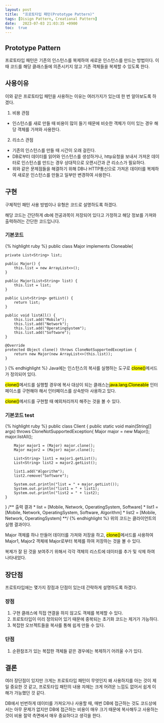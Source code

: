 ```yaml
---
layout: post
title:  "프로토타입 패턴(Prototype Pattern)"
tags: [Disign Pattern, Creational Pattern]
date:   2023-07-03 21:03:35 +0900
toc:  true
---
```


## Prototype Pattern

프로토타입 패턴은 기존의 인스턴스를 복제하여 새로운 인스턴스를 만드는 방법이다. 이때 코드를 해당 클래스들에 의존시키지 않고 기존 객체들을 복제할 수 있도록 한다.

## 사용이유
이와 같은 프로토타입 패턴을 사용하는 이유는 여러가지가 있는데 한 번 알아보도록 하겠다.
1. 비용 관점
- 인스턴스를 새로 만들 때 비용이 많이 들기 때문에 비슷한 객체가 이미 있는 경우 해당 객체를 가져와 사용한다.
2. 리소스 관점
- 기존의 인스턴스를 만들 때 시간이 오래 걸린다.
- DB로부터 데이터를 읽어와 인스턴스를 생성하거나, http요청을 보내서 가져온 데이터로 인스턴스를 만드는 경우 상대적으로 오랜시간과 큰 리소스가 필요하다.
- 위와 같은 문제점들을 해결하기 위해 DB나 HTTP통신으로 가져온 데이터를 복제하여 새로운 인스턴스를 만들고 일부만 변경하여 사용한다.


## 구현
구체적인 패턴 사용 방법이나 유형은 코드로 설명하도록 하겠다.

해당 코드는 간단하게 db에 전공과목이 저장되어 있다고 가정하고 해당 정보를 가져와 출력하려는 간단한 코드입니다.

### 기본코드
{% highlight ruby %}
public class Major implements Cloneable{

    private List<String> list;

    public Major() {
        this.list = new ArrayList<>();
    }

    public Major(List<String> list) {
        this.list = list;
    }

    public List<String> getList() {
        return list;
    }

    public void listAll() {
        this.list.add("Mobile");
        this.list.add("Network");
        this.list.add("OperatingSystem");
        this.list.add("Software");
    }

    @Override
    protected Object clone() throws CloneNotSupportedException {
        return new Major(new ArrayList<>(this.list));
    }
}
{% endhighlight %}
Java에는 인스턴스의 복사를 실행하는 도구로 <mark>clone()</mark>메서드가 정의되어 있다. 

<mark>clone()</mark>메서드를 실행할 경우에 복사 대상이 되는 클래스는<mark>java.lang.Cloneable</mark> 인터페이스를 구현해야 해서 인터페이스를 상속받아 사용하고 있다.

<mark>clone()</mark>메서드를 구현할 때 예외처리까지 해주는 것을 볼 수 있다.


### 기본코드 test
{% highlight ruby %}
public class Client {
    public static void main(String[] args) throws CloneNotSupportedException{
        Major major = new Major();
        major.listAll();

        Major major1 = (Major) major.clone();
        Major major2 = (Major) major.clone();

        List<String> list1 = major1.getList();
        List<String> list2 = major2.getList();

        list1.add("Algorithm");
        list2.remove("Software");

        System.out.println("list = " + major.getList());
        System.out.println("list1 = " + list1);
        System.out.println("list2 = " + list2);
    }
}
    /** 출력 결과
        * list = [Mobile, Network, OperatingSystem, Software]
        * list1 = [Mobile, Network, OperatingSystem, Software, Algorithm]
        * list2 = [Mobile, Network, OperatingSystem]
         **/
{% endhighlight %}
위의 코드는 클라이언트의 실행 결과이다.

Major 객체를 하나 만들어 데이터를 가져와 저장을 하고, <mark>clone()</mark>메서드를 사용하여 Major1, Major2 객체에 Major로부터 복제를 하여 저장하는 것을 볼 수 있다.

복제가 잘 된 것을 보여주기 위해서 각각 객체의 리스트에 데이터를 추가 및 삭제 하여 나타내었다.

## 장단점
프로토타입에는 몇가지 장점과 단점이 있는데 간략하게 설명하도록 하겠다.

### 장점
1. 구현 클래스에 직접 연결을 하지 않고도 객체를 복제할 수 있다.
2. 프로토타입이 미리 정의되어 있기 때문에 중복되는 초기화 코드는 제거가 가능하다.
3. 복잡한 오브젝트들을 복사를 통해 쉽게 만들 수 있다.

### 단점
1. 순환참조가 있는 복잡한 객체들 같은 경우에는 복제하기 어려울 수가 있다.

## 결론
여러 장단점이 있지만 크게는 프로토타입 패턴이 무엇인지 왜 사용하지를 아는 것이 제일 중요한 것 같고,
프로토타입 패턴의 내용 자체는 크게 어려운 느낌도 없어서 쉽게 이해가 가능했던 것 같다.

DB에서 빈번하게 데이터를 가져오거나 사용할 때, 매번 DB에 접근하는 것도 코드상에서는 아무 문제가 없지만 DB에 접근하는 비용이 매우 크기 때문에 복사해두고 사용하는 것이 비용 절약 측면에서 매우 중요하다고 생각을 한다.  